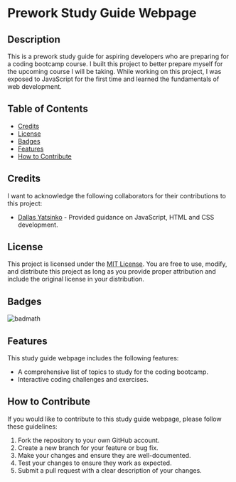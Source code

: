 # Prework Study Guide Webpage

## Description

This is a prework study guide for aspiring developers who are preparing for a coding bootcamp course. I built this project to better prepare myself for the upcoming course I will be taking. While working on this project, I was exposed to JavaScript for the first time and learned the fundamentals of web development.

## Table of Contents

- [Credits](#credits)
- [License](#license)
- [Badges](#badges)
- [Features](#features)
- [How to Contribute](#how-to-contribute)

## Credits

I want to acknowledge the following collaborators for their contributions to this project:

- [Dallas Yatsinko](https://github.com/okni-c) - Provided guidance on JavaScript, HTML and CSS development.

## License

This project is licensed under the [MIT License](https://choosealicense.com/licenses/mit/). You are free to use, modify, and distribute this project as long as you provide proper attribution and include the original license in your distribution.

## Badges

![badmath](https://img.shields.io/github/languages/top/nielsenjared/badmath)

## Features

This study guide webpage includes the following features:

- A comprehensive list of topics to study for the coding bootcamp.
- Interactive coding challenges and exercises.

## How to Contribute

If you would like to contribute to this study guide webpage, please follow these guidelines:

1. Fork the repository to your own GitHub account.
2. Create a new branch for your feature or bug fix.
3. Make your changes and ensure they are well-documented.
4. Test your changes to ensure they work as expected.
5. Submit a pull request with a clear description of your changes.
